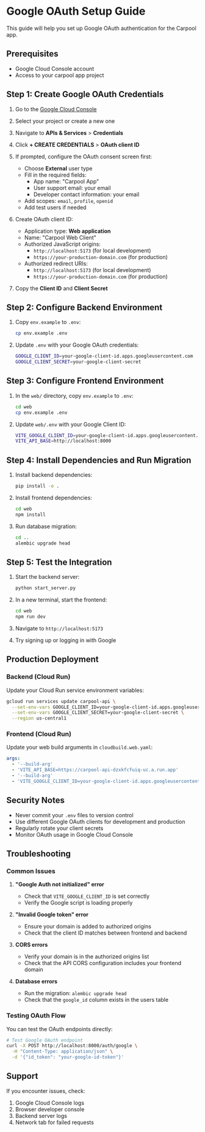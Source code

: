 # Google OAuth Setup Guide

This guide will help you set up Google OAuth authentication for the Carpool app.

## Prerequisites

- Google Cloud Console account
- Access to your carpool app project

## Step 1: Create Google OAuth Credentials

1. Go to the [Google Cloud Console](https://console.cloud.google.com/)
2. Select your project or create a new one
3. Navigate to **APIs & Services** > **Credentials**
4. Click **+ CREATE CREDENTIALS** > **OAuth client ID**
5. If prompted, configure the OAuth consent screen first:
   - Choose **External** user type
   - Fill in the required fields:
     - App name: "Carpool App"
     - User support email: your email
     - Developer contact information: your email
   - Add scopes: `email`, `profile`, `openid`
   - Add test users if needed

6. Create OAuth client ID:
   - Application type: **Web application**
   - Name: "Carpool Web Client"
   - Authorized JavaScript origins:
     - `http://localhost:5173` (for local development)
     - `https://your-production-domain.com` (for production)
   - Authorized redirect URIs:
     - `http://localhost:5173` (for local development)
     - `https://your-production-domain.com` (for production)

7. Copy the **Client ID** and **Client Secret**

## Step 2: Configure Backend Environment

1. Copy `env.example` to `.env`:
   ```bash
   cp env.example .env
   ```

2. Update `.env` with your Google OAuth credentials:
   ```bash
   GOOGLE_CLIENT_ID=your-google-client-id.apps.googleusercontent.com
   GOOGLE_CLIENT_SECRET=your-google-client-secret
   ```

## Step 3: Configure Frontend Environment

1. In the `web/` directory, copy `env.example` to `.env`:
   ```bash
   cd web
   cp env.example .env
   ```

2. Update `web/.env` with your Google Client ID:
   ```bash
   VITE_GOOGLE_CLIENT_ID=your-google-client-id.apps.googleusercontent.com
   VITE_API_BASE=http://localhost:8000
   ```

## Step 4: Install Dependencies and Run Migration

1. Install backend dependencies:
   ```bash
   pip install -e .
   ```

2. Install frontend dependencies:
   ```bash
   cd web
   npm install
   ```

3. Run database migration:
   ```bash
   cd ..
   alembic upgrade head
   ```

## Step 5: Test the Integration

1. Start the backend server:
   ```bash
   python start_server.py
   ```

2. In a new terminal, start the frontend:
   ```bash
   cd web
   npm run dev
   ```

3. Navigate to `http://localhost:5173`
4. Try signing up or logging in with Google

## Production Deployment

### Backend (Cloud Run)

Update your Cloud Run service environment variables:
```bash
gcloud run services update carpool-api \
  --set-env-vars GOOGLE_CLIENT_ID=your-google-client-id.apps.googleusercontent.com \
  --set-env-vars GOOGLE_CLIENT_SECRET=your-google-client-secret \
  --region us-central1
```

### Frontend (Cloud Run)

Update your web build arguments in `cloudbuild.web.yaml`:
```yaml
args:
  - '--build-arg'
  - 'VITE_API_BASE=https://carpool-api-dzxkfcfuiq-uc.a.run.app'
  - '--build-arg'
  - 'VITE_GOOGLE_CLIENT_ID=your-google-client-id.apps.googleusercontent.com'
```

## Security Notes

- Never commit your `.env` files to version control
- Use different Google OAuth clients for development and production
- Regularly rotate your client secrets
- Monitor OAuth usage in Google Cloud Console

## Troubleshooting

### Common Issues

1. **"Google Auth not initialized" error**
   - Check that `VITE_GOOGLE_CLIENT_ID` is set correctly
   - Verify the Google script is loading properly

2. **"Invalid Google token" error**
   - Ensure your domain is added to authorized origins
   - Check that the client ID matches between frontend and backend

3. **CORS errors**
   - Verify your domain is in the authorized origins list
   - Check that the API CORS configuration includes your frontend domain

4. **Database errors**
   - Run the migration: `alembic upgrade head`
   - Check that the `google_id` column exists in the users table

### Testing OAuth Flow

You can test the OAuth endpoints directly:

```bash
# Test Google OAuth endpoint
curl -X POST http://localhost:8000/auth/google \
  -H "Content-Type: application/json" \
  -d '{"id_token": "your-google-id-token"}'
```

## Support

If you encounter issues, check:
1. Google Cloud Console logs
2. Browser developer console
3. Backend server logs
4. Network tab for failed requests

